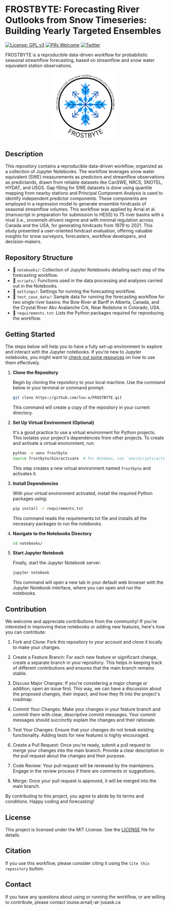 # FROSTBYTE: Forecasting River Outlooks from Snow Timeseries: Building Yearly Targeted Ensembles
[![License: GPL v3](https://img.shields.io/badge/License-GPL%20v3-blue.svg)](https://www.gnu.org/licenses/gpl-3.0)
[![PRs Welcome](https://img.shields.io/badge/PRs-welcome-brightgreen.svg?style=flat-square)](https://github.com/CH-Earth/FROSTBYTE/pulls)
[![Twitter](https://img.shields.io/twitter/url/https/twitter.com/cloudposse.svg?style=social&label=Follow%20%40ArnalLouise)](https://twitter.com/ArnalLouise)




FROSTBYTE is a reproducible data-driven workflow for probabilistic seasonal streamflow forecasting, based on streamflow and snow water equivalent station observations.

<p align="center">
<img src="FROSTBYTE logo.png" alt="FROSTBYTE logo" width="200"/>
</p>

## Description

This repository contains a reproducible data-driven workflow, organized as a collection of Jupyter Notebooks. The workflow leverages snow water equivalent (SWE) measurements as predictors and streamflow observations as predictands, drawn from reliable datasets like CanSWE, NRCS, SNOTEL, HYDAT, and USGS. Gap filling for SWE datasets is done using quantile mapping from nearby stations and Principal Component Analysis is used to identify independent predictor components. These components are employed in a regression model to generate ensemble hindcasts of seasonal streamflow volumes. This workflow was applied by Arnal et al. (manuscript in preparation for submission to HESS) to 75 river basins with a nival (i.e., snowmelt-driven) regime and with minimal regulation across Canada and the USA, for generating hindcasts from 1979 to 2021. This study presented a user-oriented hindcast evaluation, offering valuable insights for snow surveyors, forecasters, workflow developers, and decision-makers.

## Repository Structure

- 📂 `notebooks/`: Collection of Jupyter Notebooks detailing each step of the forecasting workflow.
- 📂 `scripts/`: Functions used in the data processing and analyses carried out in the Notebooks.
- 📂 `settings/`: Settings for running the forecasting workflow.
- 📂 `test_case_data/`: Sample data for running the forecasting workflow for two single river basins: the Bow River at Banff in Alberta, Canada, and the Crystal River Abv Avalanche Crk, Near Redstone in Colorado, USA.
- 📄 `requirements.txt`: Lists the Python packages required for reproducing the workflow.

## Getting Started
The steps below will help you to have a fully set-up environment to explore and interact with the Jupyter notebooks. If you're new to Jupyter notebooks, you might want to [check out some resources](https://jupyter.org/) on how to use them effectively.

1. **Clone the Repository**

    Begin by cloning the repository to your local machine. Use the command below in your terminal or command prompt:
   ```bash
   git clone https://github.com/lou-a/FROSTBYTE.git
   ```
    This command will create a copy of the repository in your current directory.
2. **Set Up Virtual Environment (Optional)**  

    It's a good practice to use a virtual environment for Python projects. This isolates your project's dependencies from other projects. To create and activate a virtual environment, run:
   ```bash
   python -m venv frostbyte
   source frostbyte/bin/activate  # For Windows, use `env\Scripts\activate`
   ```
    This step creates a new virtual environment named `frostbyte` and activates it.

3. **Install Dependencies**  

    With your virtual environment activated, install the required Python packages using:

   ```bash
   pip install -r requirements.txt
   ```

    This command reads the requirements.txt file and installs all the necessary packages to run the notebooks.

4. **Navigate to the Notebooks Directory**  
   ```bash
   cd notebooks/
   ```

5. **Start Jupyter Notebook**  

    Finally, start the Jupyter Notebook server:
   ```bash
   jupyter notebook
   ```
    This command will open a new tab in your default web browser with the Jupyter Notebook interface, where you can open and run the notebooks.

## Contribution

We welcome and appreciate contributions from the community! If you're interested in improving these notebooks or adding new features, here's how you can contribute:

1. Fork and Clone: Fork this repository to your account and clone it locally to make your changes.

2. Create a Feature Branch: For each new feature or significant change, create a separate branch in your repository. This helps in keeping track of different contributions and ensures that the main branch remains stable.

3. Discuss Major Changes: If you're considering a major change or addition, open an issue first. This way, we can have a discussion about the proposed changes, their impact, and how they fit into the project's roadmap.

4. Commit Your Changes: Make your changes in your feature branch and commit them with clear, descriptive commit messages. Your commit messages should succinctly explain the changes and their rationale.

5. Test Your Changes: Ensure that your changes do not break existing functionality. Adding tests for new features is highly encouraged.

6. Create a Pull Request: Once you're ready, submit a pull request to merge your changes into the main branch. Provide a clear description in the pull request about the changes and their purpose.

7. Code Review: Your pull request will be reviewed by the maintainers. Engage in the review process if there are comments or suggestions.

8. Merge: Once your pull request is approved, it will be merged into the main branch.

By contributing to this project, you agree to abide by its terms and conditions. Happy coding and forecasting!

## License

This project is licensed under the MIT License. See the [LICENSE](LICENSE.md) file for details.

## Citation

If you use this workflow, please consider citing it using the `Cite this repository` button.

## Contact

If you have any questions about using or running the workflow, or are willing to contribute, please contact louise.arnal[-at-]usask.ca
